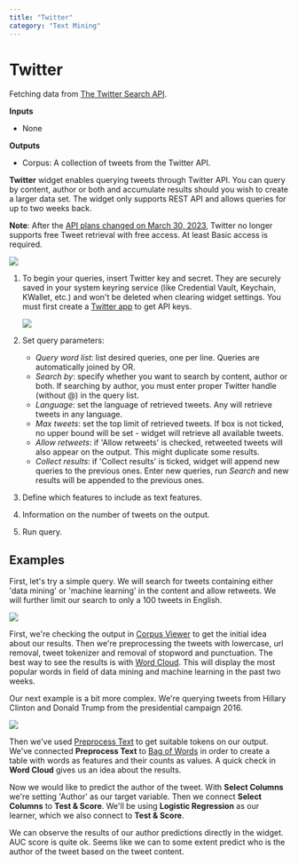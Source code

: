 ```yaml
---
title: "Twitter"
category: "Text Mining"
---
```

Twitter
=======

Fetching data from [The Twitter Search API](https://dev.twitter.com/rest/public/search).

**Inputs**

- None

**Outputs**

- Corpus: A collection of tweets from the Twitter API.

**Twitter** widget enables querying tweets through Twitter API. You can query by content, author or both and  accumulate results should you wish to create a larger data set. The widget only supports REST API and allows queries for up to two weeks back.

**Note**: After the [API plans changed on March 30, 2023](https://twittercommunity.com/t/announcing-new-access-tiers-for-the-twitter-api/188728
), Twitter no longer supports free Tweet retrieval with free access. At least Basic access is required.

![](../images/Twitter-stamped.png)

1. To begin your queries, insert Twitter key and secret. They are securely saved in your system keyring service (like Credential Vault, Keychain, KWallet, etc.) and won't be deleted when clearing widget settings. You must first create a [Twitter app](https://apps.twitter.com/) to get API keys.

   ![](../images/Twitter-key.png)

2. Set query parameters:
   - *Query word list*: list desired queries, one per line. Queries are automatically joined by OR.
   - *Search by*: specify whether you want to search by content, author or both. If searching by author, you must enter proper Twitter handle (without @) in the query list.
   - *Language*: set the language of retrieved tweets. Any will retrieve tweets in any language.
   - *Max tweets*: set the top limit of retrieved tweets. If box is not ticked, no upper bound will be set - widget will retrieve all available tweets.
   - *Allow retweets*: if 'Allow retweets' is checked, retweeted tweets will also appear on the output. This might duplicate some results.
   - *Collect results*: if 'Collect results' is ticked, widget will append new queries to the previous ones. Enter new queries, run *Search* and new results will be appended to the previous ones.
3. Define which features to include as text features.
4. Information on the number of tweets on the output.
5. Run query.

Examples
--------

First, let's try a simple query. We will search for tweets containing either 'data mining' or 'machine learning' in the content and allow retweets. We will further limit our search to only a 100 tweets in English.

![](../images/Twitter-Example1.png)

First, we're checking the output in [Corpus Viewer](corpusviewer.md) to get the initial idea about our results. Then we're preprocessing the tweets with lowercase, url removal, tweet tokenizer and removal of stopword and punctuation. The best way to see the results is with [Word Cloud](../wordcloud). This will display the most popular words in field of data mining and machine learning in the past two weeks.

Our next example is a bit more complex. We're querying tweets from Hillary Clinton and Donald Trump from the presidential campaign 2016.

![](../images/Twitter-Example2.png)

Then we've used [Preprocess Text](preprocesstext.md) to get suitable tokens on our output. We've connected **Preprocess Text** to [Bag of Words](../bagofwords-widget/) in order to create a table with words as features and their counts as values. A quick check in **Word Cloud** gives us an idea about the results.

Now we would like to predict the author of the tweet. With **Select Columns** we're setting 'Author' as our target variable. Then we connect **Select Columns** to **Test & Score**. We'll be using **Logistic Regression** as our learner, which we also connect to **Test & Score**.

We can observe the results of our author predictions directly in the widget. AUC score is quite ok. Seems like we can to some extent predict who is the author of the tweet based on the tweet content.
